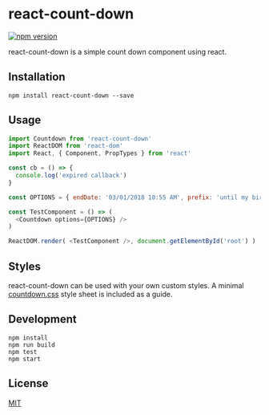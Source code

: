 # react-count-down

[![npm version](https://badge.fury.io/js/react-count-down.svg)](https://badge.fury.io/js/react-count-down)

react-count-down is a simple count down component using react.

## Installation

`npm install react-count-down --save`

## Usage

```javascript
import Countdown from 'react-count-down'
import ReactDOM from 'react-dom'
import React, { Component, PropTypes } from 'react'

const cb = () => {
  console.log('expired callback')
}

const OPTIONS = { endDate: '03/01/2018 10:55 AM', prefix: 'until my birthday!', cb}

const TestComponent = () => (
  <Countdown options={OPTIONS} />
)

ReactDOM.render( <TestComponent />, document.getElementById('root') )
```

## Styles

react-count-down can be used with your own custom styles. A minimal [countdown.css](https://github.com/StevenIseki/react-count-down/blob/master/example/public/countdown.css) style sheet is included as a guide.

## Development

    npm install
    npm run build
    npm test
    npm start

## License

[MIT](http://isekivacenz.mit-license.org/)
